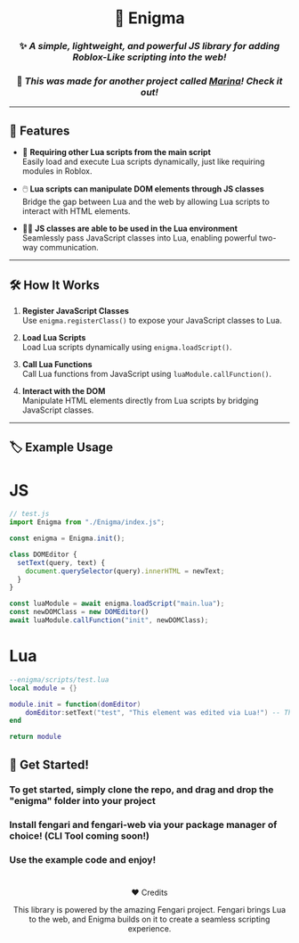 <div align="center">

# 👑 **Enigma**

### ✨ *A simple, lightweight, and powerful JS library for adding Roblox-Like scripting into the web!*
### 🔔 *This was made for another project called [Marina](https://github.com/ShibaRed4/Marina)! Check it out!*
</div>

---

## 🚀 **Features**

- 📜 **Requiring other Lua scripts from the main script**  
  Easily load and execute Lua scripts dynamically, just like requiring modules in Roblox.

- 🖱️ **Lua scripts can manipulate DOM elements through JS classes**  
  Bridge the gap between Lua and the web by allowing Lua scripts to interact with HTML elements.

- 🧑‍💻 **JS classes are able to be used in the Lua environment**  
  Seamlessly pass JavaScript classes into Lua, enabling powerful two-way communication.

---

## 🛠️ **How It Works**

1. **Register JavaScript Classes**  
   Use `enigma.registerClass()` to expose your JavaScript classes to Lua.

2. **Load Lua Scripts**  
   Load Lua scripts dynamically using `enigma.loadScript()`.

3. **Call Lua Functions**  
   Call Lua functions from JavaScript using `luaModule.callFunction()`.

4. **Interact with the DOM**  
   Manipulate HTML elements directly from Lua scripts by bridging JavaScript classes.

---

## 🏷️ **Example Usage**

# JS

```javascript
// test.js
import Enigma from "./Enigma/index.js";

const enigma = Enigma.init();

class DOMEditor {
  setText(query, text) {
    document.querySelector(query).innerHTML = newText;
  }
}

const luaModule = await enigma.loadScript("main.lua");
const newDOMClass = new DOMEditor()
await luaModule.callFunction("init", newDOMClass); 
```

# Lua

```lua
--enigma/scripts/test.lua
local module = {}

module.init = function(domEditor)
    domEditor:setText("test", "This element was edited via Lua!") -- This should now change the element "test" text.
end

return module
```

## 🌟 **Get Started!**

###  To get started, simply clone the repo, and drag and drop the "enigma" folder into your project 
###  Install fengari and fengari-web via your package manager of choice! (CLI Tool coming soon!)
###  Use the example code and enjoy!

#

<div align="center">
❤️ Credits

This library is powered by the amazing Fengari project.
Fengari brings Lua to the web, and Enigma builds on it to create a seamless scripting experience.

</div>
